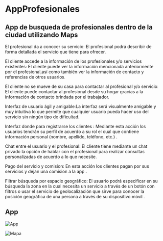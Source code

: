 # AppProfesionales

## App de busqueda de profesionales dentro de la ciudad utilizando Maps

El profesional da a conocer su servicio: El profesional podrá describir de forma detallada el servicio que tiene para ofrecer.

El cliente accede a la información de los profesionales y/o servicios existentes: El cliente puede ver la información mencionada anteriormente por el profesional,así como también ver la información de contacto y referencias de otros usuarios.

El cliente no se mueve de su casa para contactar al profesional y/o servicio: El cliente puede contactar al profesional desde su hogar gracias a la información de contacto brindada por el trabajador.

Interfaz de usuario ágil y amigable:La interfaz será visualmente amigable y muy intuitiva lo que permite que cualquier usuario pueda hacer uso del servicio sin ningún tipo de dificultad.


Interfaz donde para registrarse los clientes : Mediante esta acción los usuarios  tendrán su perfil de acuerdo a su rol el cual  que contiene información personal (nombre, apellido, teléfono, etc.) .

Chat entre el usuario y el profesional: El cliente tiene mediante un chat privado la opción de hablar con el profesional para realizar consultas personalizadas de acuerdo a lo que necesite.

Pago del servicio y comision: En esta acción los clientes pagan por sus servicios y dejan una comision a la app .

Filtrar búsqueda por espacio geográfico: El usuario podrá especificar en su búsqueda la zona en la cual necesita un servicio a través de un botón con filtros  o usar el servicio de geolocalización que sirve para  conocer la posición geográfica de una persona a través de su dispositivo móvil .

## App 

![App](https://github.com/MPDevuy/Android/assets/61568369/0a8671f9-c0c0-414d-9859-9b83ac07d71d)

![Mapa](https://github.com/MPDevuy/Android/assets/61568369/f0c35b80-a34b-405d-ad06-f7fd7d99c307)


